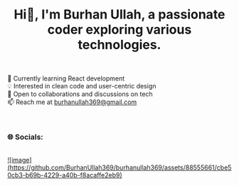 <div align="center">

<h1>
  Hi👋, I'm Burhan Ullah, a passionate coder exploring various technologies.
</h1>

</div>

<br>

🌱 Currently learning React development <br>
💡 Interested in clean code and user-centric design <br>
🤝 Open to collaborations and discussions on tech <br>
📫 Reach me at burhanullah369@gmail.com <br>

<br>

<h3>
  🌐 Socials:
</h3>
<br>
<a href="www.linkedin.com/in/burhan-ullah-479052219">
![image](https://github.com/BurhanUllah369/burhanullah369/assets/88555661/cbe50cb3-b69b-4229-a40b-f8acaffe2eb9)
</a>
